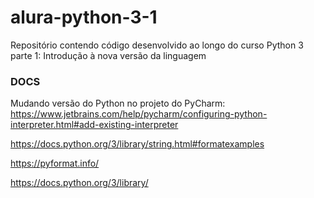 # alura-python-3-1
Repositório contendo código desenvolvido ao longo do curso Python 3 parte 1: Introdução à nova versão da linguagem


### DOCS

Mudando versão do Python no projeto do PyCharm: https://www.jetbrains.com/help/pycharm/configuring-python-interpreter.html#add-existing-interpreter

https://docs.python.org/3/library/string.html#formatexamples

https://pyformat.info/

https://docs.python.org/3/library/
